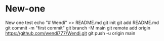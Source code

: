 # New-one
New one test
echo "# Wendi" >> README.md
git init
git add README.md
git commit -m "first commit"
git branch -M main
git remote add origin https://github.com/wendi777/Wendi.git
git push -u origin main
